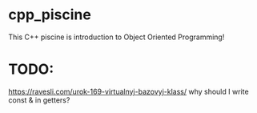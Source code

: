 # cpp_piscine
This C++ piscine is introduction to Object Oriented Programming!
# TODO:
https://ravesli.com/urok-169-virtualnyj-bazovyj-klass/
why should I write const & in getters?
